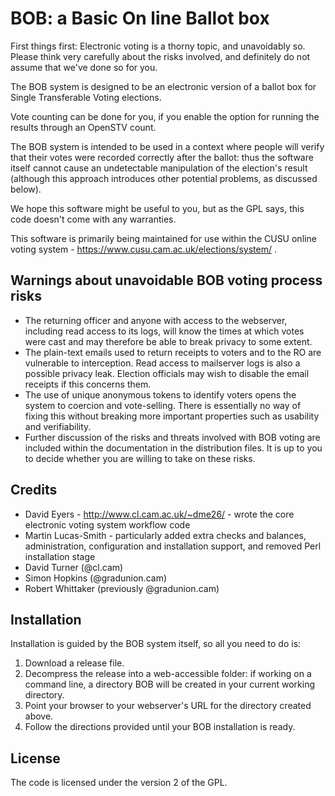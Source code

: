 # BOB: a Basic On line Ballot box

First things first: Electronic voting is a thorny topic, and unavoidably so. Please think very carefully about the risks involved, and definitely do not assume that we've done so for you.

The BOB system is designed to be an electronic version of a ballot box for Single Transferable Voting elections.

Vote counting can be done for you, if you enable the option for running the results through an OpenSTV count.

The BOB system is intended to be used in a context where people will verify that their votes were recorded correctly after the ballot: thus the software itself cannot cause an undetectable manipulation of the election's result (although this approach introduces other potential problems, as discussed below).

We hope this software might be useful to you, but as the GPL says, this code doesn't come with any warranties.

This software is primarily being maintained for use within the CUSU online voting system - https://www.cusu.cam.ac.uk/elections/system/ .

## Warnings about unavoidable BOB voting process risks

* The returning officer and anyone with access to the webserver, including read access to its logs, will know the times at which votes were cast and may therefore be able to break privacy to some extent.
* The plain-text emails used to return receipts to voters and to the RO are vulnerable to interception. Read access to mailserver logs is also a possible privacy leak. Election officials may wish to disable the email receipts if this concerns them.
* The use of unique anonymous tokens to identify voters opens the system to coercion and vote-selling. There is essentially no way of fixing this without breaking more important properties such as usability and verifiability.
* Further discussion of the risks and threats involved with BOB voting are included within the documentation in the distribution files. It is up to you to decide whether you are willing to take on these risks.

## Credits

* David Eyers - http://www.cl.cam.ac.uk/~dme26/ - wrote the core electronic voting system workflow code
* Martin Lucas-Smith - particularly added extra checks and balances, administration, configuration and installation support, and removed Perl installation stage
* David Turner (@cl.cam)
* Simon Hopkins (@gradunion.cam)
* Robert Whittaker (previously @gradunion.cam)

## Installation

Installation is guided by the BOB system itself, so all you need to do is:

1. Download a release file.
1. Decompress the release into a web-accessible folder: if working on a command line, a directory BOB will be created in your current working directory.
1. Point your browser to your webserver's URL for the directory created above.
1. Follow the directions provided until your BOB installation is ready.

## License

The code is licensed under the version 2 of the GPL.